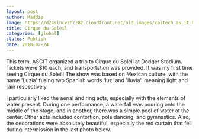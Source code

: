 ```yaml
---
layout: post
author: Maddie
image: https://d24slhcvzhzz82.cloudfront.net/old_images/caltech_as_it_happens/6a0105349b8251970b01b8d2dab843970c.jpg
title: Cirque du Soleil
categories: [global]
status: Publish
date: 2018-02-24
---
```


This term, ASCIT organized a trip to Cirque du Soleil at Dodger Stadium. Tickets were $10 each, and transportation was provided. It was my first time seeing Cirque du Soleil!
The show was based on Mexican culture, with the name 'Luzia' fusing two Spanish words 'luz' and 'lluvia', meaning light and rain respectively.

I particularly liked the aerial and ring acts, especially with the elements of water present. During one performance, a waterfall was pouring onto the middle of the stage, and in another, there was a simple pool of water at the center. Other acts included contortion, pole dancing, and gymnastics. Also, the decorations were absolutely beautiful, especially the red curtain that fell during intermission in the last photo below.

